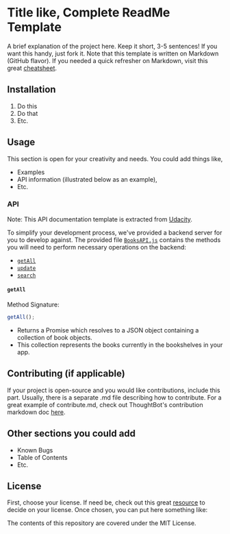 # Title like, Complete ReadMe Template

A brief explanation of the project here. Keep it short, 3-5 sentences! If you want this handy, just fork it. Note that this template is written on Markdown (GitHub flavor). If you needed a quick refresher on Markdown, visit this great [cheatsheet](https://www.markdownguide.org/cheat-sheet/).

## Installation

1. Do this
2. Do that
3. Etc.

## Usage

This section is open for your creativity and needs. You could add things like,

-   Examples
-   API information (illustrated below as an example),
-   Etc.

### API

Note: This API documentation template is extracted from [Udacity](https://github.com/udacity/reactnd-project-myreads-starter/edit/master/README.md).

To simplify your development process, we've provided a backend server for you to develop against. The provided file [`BooksAPI.js`](src/BooksAPI.js) contains the methods you will need to perform necessary operations on the backend:

-   [`getAll`](#getall)
-   [`update`](#update)
-   [`search`](#search)

#### `getAll`

Method Signature:

```js
getAll();
```

-   Returns a Promise which resolves to a JSON object containing a collection of book objects.
-   This collection represents the books currently in the bookshelves in your app.

## Contributing (if applicable)

If your project is open-source and you would like contributions, include this part. Usually, there is a separate .md file describing how to contribute. For a great example of contribute.md, check out ThoughtBot's contribution markdown doc [here](https://github.com/thoughtbot/factory_bot/blob/master/CONTRIBUTING.md).

## Other sections you could add

-   Known Bugs
-   Table of Contents
-   Etc.

## License

First, choose your license. If need be, check out this great [resource](https://choosealicense.com/) to decide on your license. Once chosen, you can put here something like:

The contents of this repository are covered under the MIT License.
